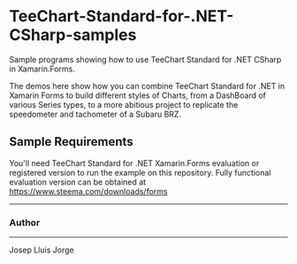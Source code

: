 # TeeChart-Standard-for-.NET-CSharp-samples

Sample programs showing how to use TeeChart Standard for .NET CSharp in Xamarin.Forms.

The demos here show how you can combine TeeChart Standard for .NET in Xamarin Forms to build different styles of Charts, from a DashBoard of various Series types, to a more abitious project to replicate the speedometer and tachometer of a Subaru BRZ.

## Sample Requirements

You'll need TeeChart Standard for .NET  Xamarin.Forms evaluation or registered version to run the example on this repository. Fully functional evaluation version can be obtained at https://www.steema.com/downloads/forms

---
### Author
------
Josep Lluis Jorge